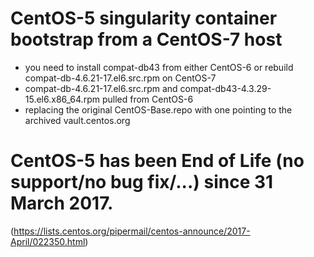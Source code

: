 # CentOS-5 singularity container bootstrap from a CentOS-7 host
- you need to install compat-db43 from either CentOS-6 or rebuild compat-db-4.6.21-17.el6.src.rpm on CentOS-7
- compat-db-4.6.21-17.el6.src.rpm and compat-db43-4.3.29-15.el6.x86_64.rpm pulled from CentOS-6
- replacing the original CentOS-Base.repo with one pointing to the archived vault.centos.org

# CentOS-5 has been End of Life (no support/no bug fix/...) since 31 March 2017.
(https://lists.centos.org/pipermail/centos-announce/2017-April/022350.html)

